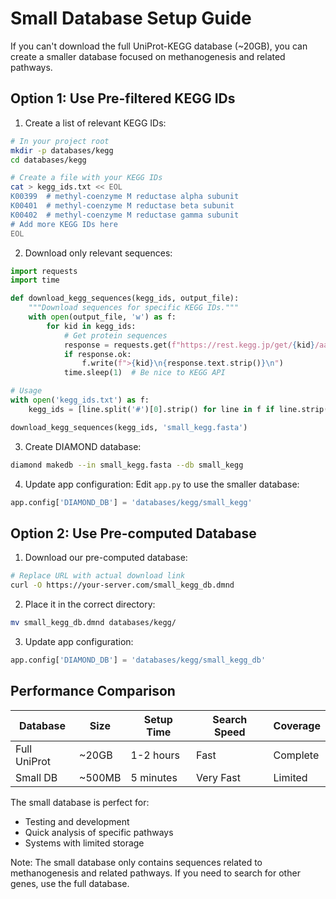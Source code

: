 # Small Database Setup Guide

If you can't download the full UniProt-KEGG database (~20GB), you can create a smaller database focused on methanogenesis and related pathways.

## Option 1: Use Pre-filtered KEGG IDs

1. Create a list of relevant KEGG IDs:
```bash
# In your project root
mkdir -p databases/kegg
cd databases/kegg

# Create a file with your KEGG IDs
cat > kegg_ids.txt << EOL
K00399  # methyl-coenzyme M reductase alpha subunit
K00401  # methyl-coenzyme M reductase beta subunit
K00402  # methyl-coenzyme M reductase gamma subunit
# Add more KEGG IDs here
EOL
```

2. Download only relevant sequences:
```python
import requests
import time

def download_kegg_sequences(kegg_ids, output_file):
    """Download sequences for specific KEGG IDs."""
    with open(output_file, 'w') as f:
        for kid in kegg_ids:
            # Get protein sequences
            response = requests.get(f"https://rest.kegg.jp/get/{kid}/aaseq")
            if response.ok:
                f.write(f">{kid}\n{response.text.strip()}\n")
            time.sleep(1)  # Be nice to KEGG API

# Usage
with open('kegg_ids.txt') as f:
    kegg_ids = [line.split('#')[0].strip() for line in f if line.strip() and not line.startswith('#')]

download_kegg_sequences(kegg_ids, 'small_kegg.fasta')
```

3. Create DIAMOND database:
```bash
diamond makedb --in small_kegg.fasta --db small_kegg
```

4. Update app configuration:
Edit `app.py` to use the smaller database:
```python
app.config['DIAMOND_DB'] = 'databases/kegg/small_kegg'
```

## Option 2: Use Pre-computed Database

1. Download our pre-computed database:
```bash
# Replace URL with actual download link
curl -O https://your-server.com/small_kegg_db.dmnd
```

2. Place it in the correct directory:
```bash
mv small_kegg_db.dmnd databases/kegg/
```

3. Update app configuration:
```python
app.config['DIAMOND_DB'] = 'databases/kegg/small_kegg_db'
```

## Performance Comparison

| Database      | Size  | Setup Time | Search Speed | Coverage |
|--------------|-------|------------|--------------|----------|
| Full UniProt | ~20GB | 1-2 hours  | Fast        | Complete |
| Small DB     | ~500MB| 5 minutes  | Very Fast   | Limited  |

The small database is perfect for:
- Testing and development
- Quick analysis of specific pathways
- Systems with limited storage

Note: The small database only contains sequences related to methanogenesis and related pathways. If you need to search for other genes, use the full database.
